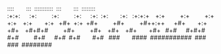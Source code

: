 
::::    ::: ::::::::::: :::    ::: ::::::::  
:+:+:   :+:     :+:     :+:   :+: :+:    :+: 
:+:+:+  +:+     +:+     +:+  +:+  +:+    +:+ 
+#+ +:+ +#+     +#+     +#++:++   +#+    +:+ 
+#+  +#+#+#     +#+     +#+  +#+  +#+    +#+ 
#+#   #+#+#     #+#     #+#   #+# #+#    #+# 
###    #### ########### ###    ### ########  
